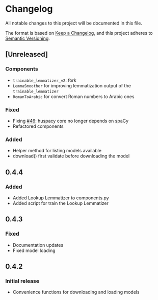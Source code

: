 # Changelog

All notable changes to this project will be documented in this file.

The format is based on [Keep a Changelog](https://keepachangelog.com/en/1.0.0/),
and this project adheres to [Semantic Versioning](https://semver.org/spec/v2.0.0.html).

## [Unreleased]
### Components
- `trainable_lemmatizer_v2`: fork
- `LemmaSmoother` for improving lemmatization output of the `trainable_lemmatizer`
- `RomanToArabic` for convert Roman numbers to Arabic ones

### Fixed
- Fixing [#46](https://github.com/huspacy/huspacy/issues/46): huspacy core no longer depends on spaCy
- Refactored components

### Added
- Helper method for listing models available
- download() first validate before downloading the model

## 0.4.4
### Added
- Added Lookup Lemmatizer to components.py
- Added script for train the Lookup Lemmatizer

## 0.4.3
### Fixed
- Documentation updates
- Fixed model loading

## 0.4.2
### Initial release
- Convenience functions for downloading and loading models


